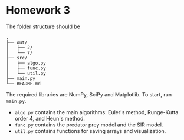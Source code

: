 # Homework 3

The folder structure should be

```text
.
├── out/
│   ├── 2/
│   └── 7/
├── src/
│   ├── algo.py
│   ├── func.py
│   └── util.py
├── main.py
└── README.md
```

The required libraries are NumPy, SciPy and Matplotlib.
To start, run `main.py`.

- `algo.py` contains the main algorithms: Euler's method, Runge-Kutta order 4, and Heun's method.
- `func.py` contains the predator prey model and the SIR model.
- `util.py` contains functions for saving arrays and visualization.
